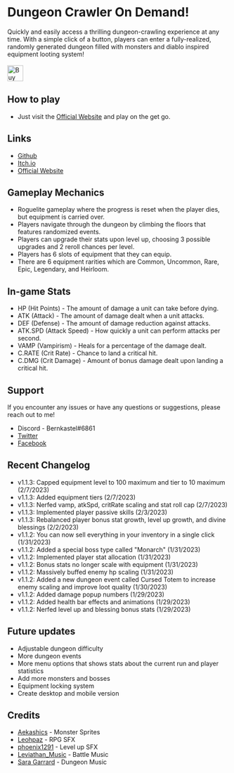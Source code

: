 # Dungeon Crawler On Demand!

Quickly and easily access a thrilling dungeon-crawling experience at any time. With a simple click of a button, players can enter a fully-realized, randomly generated dungeon filled with monsters and diablo inspired equipment looting system!
<br><br><a href='https://ko-fi.com/W7W4I2XU6' target='_blank'><img height='36' style='border:0px;height:36px;' src='https://storage.ko-fi.com/cdn/kofi3.png?v=3' border='0' alt='Buy Me a Coffee at ko-fi.com' /></a>

## How to play

- Just visit the [Official Website](https://dungeoncrawler-od.vercel.app/) and play on the get go.

## Links

- [Github](https://github.com/redpangilinan/dungeon-crawler-rpg-od)
- [Itch.io](https://repulzor.itch.io/dungeon-crawler-od)
- [Official Website](https://dungeoncrawler-od.vercel.app/)

## Gameplay Mechanics

- Roguelite gameplay where the progress is reset when the player dies, but equipment is carried over.
- Players navigate through the dungeon by climbing the floors that features randomized events.
- Players can upgrade their stats upon level up, choosing 3 possible upgrades and 2 reroll chances per level.
- Players has 6 slots of equipment that they can equip.
- There are 6 equipment rarities which are Common, Uncommon, Rare, Epic, Legendary, and Heirloom.

## In-game Stats

- HP (Hit Points) - The amount of damage a unit can take before dying.
- ATK (Attack) - The amount of damage dealt when a unit attacks.
- DEF (Defense) - The amount of damage reduction against attacks.
- ATK.SPD (Attack Speed) - How quickly a unit can perform attacks per second.
- VAMP (Vampirism) - Heals for a percentage of the damage dealt.
- C.RATE (Crit Rate) - Chance to land a critical hit.
- C.DMG (Crit Damage) - Amount of bonus damage dealt upon landing a critical hit.

## Support

If you encounter any issues or have any questions or suggestions, please reach out to me!

- Discord - Bernkastel#6861
- [Twitter](https://twitter.com/_rdev7)
- [Facebook](https://www.facebook.com/redpangilinan715)

## Recent Changelog

- v1.1.3: Capped equipment level to 100 maximum and tier to 10 maximum (2/7/2023)
- v1.1.3: Added equipment tiers (2/7/2023)
- v1.1.3: Nerfed vamp, atkSpd, critRate scaling and stat roll cap (2/7/2023)
- v1.1.3: Implemented player passive skills (2/3/2023)
- v1.1.3: Rebalanced player bonus stat growth, level up growth, and divine blessings (2/2/2023)
- v1.1.2: You can now sell everything in your inventory in a single click (1/31/2023)
- v1.1.2: Added a special boss type called "Monarch" (1/31/2023)
- v1.1.2: Implemented player stat allocation (1/31/2023)
- v1.1.2: Bonus stats no longer scale with equipment (1/31/2023)
- v1.1.2: Massively buffed enemy hp scaling (1/31/2023)
- v1.1.2: Added a new dungeon event called Cursed Totem to increase enemy scaling and improve loot quality (1/30/2023)
- v1.1.2: Added damage popup numbers (1/29/2023)
- v1.1.2: Added health bar effects and animations (1/29/2023)
- v1.1.2: Nerfed level up and blessing bonus stats (1/29/2023)

## Future updates

- Adjustable dungeon difficulty
- More dungeon events
- More menu options that shows stats about the current run and player statistics
- Add more monsters and bosses
- Equipment locking system
- Create desktop and mobile version

## Credits

- [Aekashics](https://aekashics.itch.io/) - Monster Sprites
- [Leohpaz](https://leohpaz.itch.io/) - RPG SFX
- [phoenix1291](https://phoenix1291.itch.io/sound-effects-pack-2) - Level up SFX
- [Leviathan_Music](https://soundcloud.com/leviathan254) - Battle Music
- [Sara Garrard](https://sonatina.itch.io/letsadventure) - Dungeon Music

